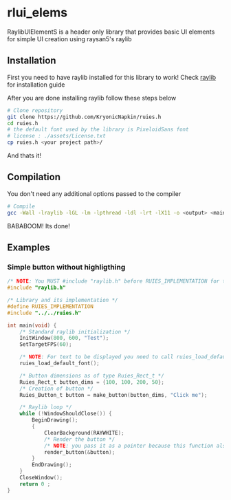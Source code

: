 # rlui_elems
RaylibUIElementS is a header only library that provides basic UI elements for simple UI creation using raysan5's raylib

## Installation
First you need to have raylib installed for this library to work!
Check [raylib](https://github.com/raysan5/raylib/wiki/Working-on-GNU-Linux#install-on-gnu-linux) for installation guide

After you are done installing raylib follow these steps below
```bash
# Clone repository
git clone https://github.com/KryonicNapkin/ruies.h
cd ruies.h
# the default font used by the library is PixeloidSans font 
# license : ./assets/License.txt
cp ruies.h <your project path>/
```

And thats it!

## Compilation
You don't need any additional options passed to the compiler
```bash
# Compile
gcc -Wall -lraylib -lGL -lm -lpthread -ldl -lrt -lX11 -o <output> <main_file>
```

BABABOOM! Its done!

## Examples
### Simple button without highligthing
```C
/* NOTE: You MUST #include "raylib.h" before RUIES_IMPLEMENTATION for the library to work */
#include "raylib.h"

/* Library and its implementation */
#define RUIES_IMPLEMENTATION
#include "../../ruies.h"

int main(void) {
    /* Standard raylib initialization */
    InitWindow(800, 600, "Test");
    SetTargetFPS(60);

    /* NOTE: For text to be displayed you need to call ruies_load_default_font() before any other function */
    ruies_load_default_font();

    /* Button dimensions as of type Ruies_Rect_t */
    Ruies_Rect_t button_dims = {100, 100, 200, 50};
    /* Creation of button */
    Ruies_Button_t button = make_button(button_dims, "Click me");

    /* Raylib loop */
    while (!WindowShouldClose()) {
        BeginDrawing();
        {
            ClearBackground(RAYWHITE);
            /* Render the button */
            /* NOTE: you pass it as a pointer because this function also changes the button state structure element */
            render_button(&button);
        }
        EndDrawing();
    }
    CloseWindow();
    return 0 ;
}
```

